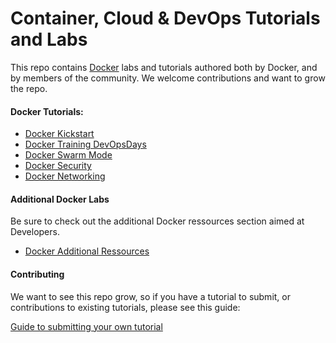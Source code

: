 # Container, Cloud & DevOps Tutorials and Labs

This repo contains [Docker](https://docker.com) labs and tutorials authored both by Docker, and by members of the community. We welcome contributions and want to grow the repo.

#### Docker Tutorials:
* [Docker Kickstart](kickstart/readme.md)
* [Docker Training DevOpsDays](DevOpsDays/readme.md)
* [Docker Swarm Mode](swarm-mode/README.md)
* [Docker Security](security/README.md)
* [Docker Networking](networking/)

#### Additional Docker Labs

Be sure to check out the additional Docker ressources section aimed at Developers.

* [Docker Additional Ressources](additional-ressources/)


#### Contributing

We want to see this repo grow, so if you have a tutorial to submit, or contributions to existing tutorials, please see this guide:

[Guide to submitting your own tutorial](contribute.md)

